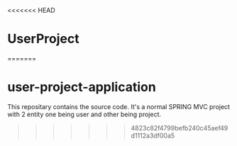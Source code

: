 <<<<<<< HEAD
# UserProject
=======
# user-project-application
This repositary contains the source code.
It's a normal SPRING MVC project with 2 entity one being user and other being project.
>>>>>>> 4823c82f4799befb240c45aef49d1112a3df00a5
